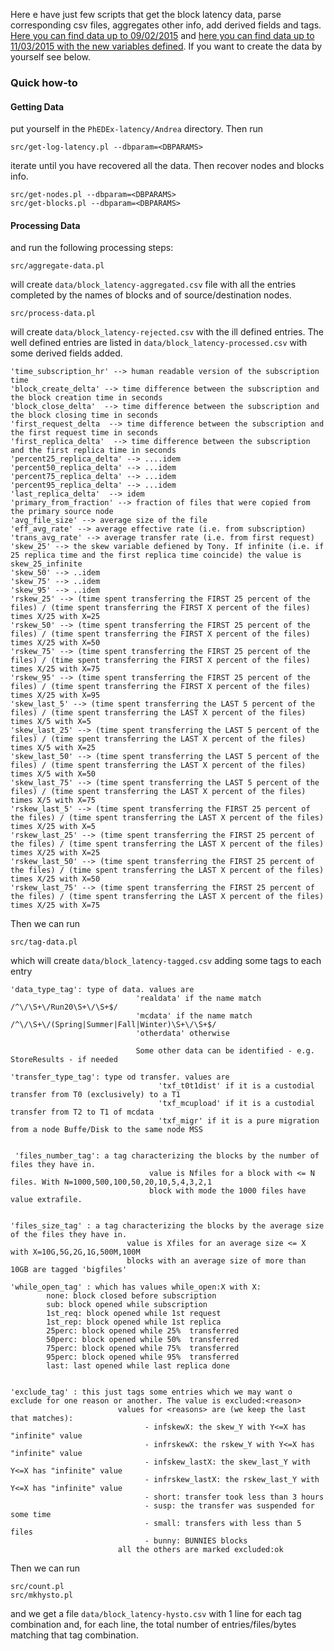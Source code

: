 Here e have just few scripts that get the block latency data, parse corresponding csv files, aggregates other info, add derived fields and tags. 
[Here you can find data up to 09/02/2015](http://llr.in2p3.fr/~sartiran/data_PhEDEx_latency/) and [here you can find data up to 11/03/2015 with the new variables defined](http://llr.in2p3.fr/~sartiran/data_PhEDEx_latency_v2/). If you want to create the data by yourself see below.

### Quick how-to

#### Getting Data

put yourself in the `PhEDEx-latency/Andrea` directory. Then run

```
src/get-log-latency.pl --dbparam=<DBPARAMS>
```

iterate until you have recovered all the data. Then recover nodes and blocks info.

```
src/get-nodes.pl --dbparam=<DBPARAMS>
src/get-blocks.pl --dbparam=<DBPARAMS>
```

#### Processing Data

and run the following processing steps:
```
src/aggregate-data.pl
```
will create `data/block_latency-aggregated.csv` file with all the entries completed by the names of blocks and of source/destination nodes.

```
src/process-data.pl
```

will create `data/block_latency-rejected.csv` with the ill defined entries. The well defined entries are listed in `data/block_latency-processed.csv` with some derived fields added.

```
'time_subscription_hr' --> human readable version of the subscription time
'block_create_delta' --> time difference between the subscription and the block creation time in seconds
'block_close_delta'  --> time difference between the subscription and the block closing time in seconds
'first_request_delta  --> time difference between the subscription and the first request time in seconds
'first_replica_delta'  --> time difference between the subscription and the first replica time in seconds
'percent25_replica_delta' --> ....idem
'percent50_replica_delta' --> ...idem
'percent75_replica_delta' --> ...idem
'percent95_replica_delta' --> ...idem
'last_replica_delta'  --> idem
'primary_from_fraction' --> fraction of files that were copied from the primary source node
'avg_file_size' --> average size of the file
'eff_avg_rate' --> average effective rate (i.e. from subscription)
'trans_avg_rate' --> average transfer rate (i.e. from first request)
'skew_25' --> the skew variable defiened by Tony. If infinite (i.e. if 25 replica time and the first replica time coincide) the value is skew_25_infinite
'skew_50' --> ..idem
'skew_75' --> ..idem
'skew_95' --> ..idem 
'rskew_25' --> (time spent transferring the FIRST 25 percent of the files) / (time spent transferring the FIRST X percent of the files) times X/25 with X=25 
'rskew_50' --> (time spent transferring the FIRST 25 percent of the files) / (time spent transferring the FIRST X percent of the files) times X/25 with X=50 
'rskew_75' --> (time spent transferring the FIRST 25 percent of the files) / (time spent transferring the FIRST X percent of the files) times X/25 with X=75 
'rskew_95' --> (time spent transferring the FIRST 25 percent of the files) / (time spent transferring the FIRST X percent of the files) times X/25 with X=95
'skew_last_5' --> (time spent transferring the LAST 5 percent of the files) / (time spent transferring the LAST X percent of the files) times X/5 with X=5
'skew_last_25' --> (time spent transferring the LAST 5 percent of the files) / (time spent transferring the LAST X percent of the files) times X/5 with X=25
'skew_last_50' --> (time spent transferring the LAST 5 percent of the files) / (time spent transferring the LAST X percent of the files) times X/5 with X=50
'skew_last_75' --> (time spent transferring the LAST 5 percent of the files) / (time spent transferring the LAST X percent of the files) times X/5 with X=75
'rskew_last_5' --> (time spent transferring the FIRST 25 percent of the files) / (time spent transferring the LAST X percent of the files) times X/25 with X=5
'rskew_last_25' --> (time spent transferring the FIRST 25 percent of the files) / (time spent transferring the LAST X percent of the files) times X/25 with X=25
'rskew_last_50' --> (time spent transferring the FIRST 25 percent of the files) / (time spent transferring the LAST X percent of the files) times X/25 with X=50
'rskew_last_75' --> (time spent transferring the FIRST 25 percent of the files) / (time spent transferring the LAST X percent of the files) times X/25 with X=75
```

Then we can run 

```
src/tag-data.pl
```

which will create `data/block_latency-tagged.csv` adding some tags to each entry

```
'data_type_tag': type of data. values are
                            'realdata' if the name match /^\/\S+\/Run20\S+\/\S+$/
                            'mcdata' if the name match /^\/\S+\/(Spring|Summer|Fall|Winter)\S+\/\S+$/
                            'otherdata' otherwise

                            Some other data can be identified - e.g. StoreResults - if needed

'transfer_type_tag': type od transfer. values are
                                 'txf_t0t1dist' if it is a custodial transfer from T0 (exclusively) to a T1
                                 'txf_mcupload' if it is a custodial transfer from T2 to T1 of mcdata
                                 'txf_migr' if it is a pure migration from a node Buffe/Disk to the same node MSS


 'files_number_tag': a tag characterizing the blocks by the number of files they have in.
                               value is Nfiles for a block with <= N files. With N=1000,500,100,50,20,10,5,4,3,2,1
                               block with mode the 1000 files have value extrafile.


'files_size_tag' : a tag characterizing the blocks by the average size of the files they have in.
                          value is Xfiles for an average size <= X with X=10G,5G,2G,1G,500M,100M
                          blocks with an average size of more than 10GB are tagged 'bigfiles'

'while_open_tag' : which has values while_open:X with X:
        none: block closed before subscription
        sub: block opened while subscription
        1st_req: block opened while 1st request
        1st_rep: block opened while 1st replica
        25perc: block opened while 25%  transferred
        50perc: block opened while 50%  transferred
        75perc: block opened while 75%  transferred
        95perc: block opened while 95%  transferred
        last: last opened while last replica done


'exclude_tag' : this just tags some entries which we may want o exclude for one reason or another. The value is excluded:<reason>
                        values for <reasons> are (we keep the last that matches):
                              - infskewX: the skew_Y with Y<=X has "infinite" value
                              - infrskewX: the rskew_Y with Y<=X has "infinite" value
                              - infskew_lastX: the skew_last_Y with Y<=X has "infinite" value
                              - infrskew_lastX: the rskew_last_Y with Y<=X has "infinite" value
                              - short: transfer took less than 3 hours
                              - susp: the transfer was suspended for some time
                              - small: transfers with less than 5 files
                              - bunny: BUNNIES blocks
                        all the others are marked excluded:ok

```

Then we can run 

```
src/count.pl
src/mkhysto.pl
```

and we get a file `data/block_latency-hysto.csv` with 1 line for each tag combination and, for each line, the total number of entries/files/bytes matching that tag combination.

